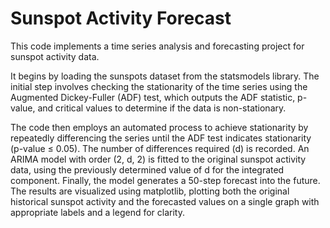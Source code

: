# Sunspot Activity Forecast

This code implements a time series analysis and forecasting project for sunspot activity data. 

It begins by loading the sunspots dataset from the statsmodels library. The initial step involves checking the stationarity of the time series using the Augmented Dickey-Fuller (ADF) test, which outputs the ADF statistic, p-value, and critical values to determine if the data is non-stationary.

The code then employs an automated process to achieve stationarity by repeatedly differencing the series until the ADF test indicates stationarity (p-value ≤ 0.05). The number of differences required (d) is recorded. An ARIMA model with order (2, d, 2) is fitted to the original sunspot activity data, using the previously determined value of d for the integrated component. Finally, the model generates a 50-step forecast into the future. The results are visualized using matplotlib, plotting both the original historical sunspot activity and the forecasted values on a single graph with appropriate labels and a legend for clarity. 
